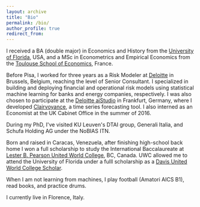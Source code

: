 ```yaml
---
layout: archive
title: "Bio"
permalink: /bio/
author_profile: true
redirect_from:
---
```


I received a BA (double major) in Economics and History from the [University of Florida](https://clas.ufl.edu/), USA, and a MSc in Econometrics and Empirical Economics from the [Toulouse School of Economics](https://www.tse-fr.eu/), France. 

Before Pisa, I worked for three years as a Risk Modeler at [Deloitte](https://www2.deloitte.com/be/en.html) in Brussels, Belgium, reaching the level of Senior Consultant. I specialized in building and deploying financial and operational risk models using statistical machine learning for banks and energy companies, respectively. I was also chosen to participate at the [Deloitte aiStudio](https://www2.deloitte.com/de/de/pages/risk/solutions/aistudio.html) in Frankfurt, Germany, where I developed [Clairvoyance](https://www2.deloitte.com/de/de/pages/risk/solutions/ai-based-forecasting-solution-clairvoyance.html), a time series forecasting tool. I also interned as an Economist at the UK Cabinet Office in the summer of 2016. 

During my PhD, I've visited KU Leuven's DTAI group, Generali Italia, and Schufa Holding AG under the NoBIAS ITN.

Born and raised in Caracas, Venezuela, after finishing high-school back home I won a full scholarship to study the International Baccalaureate at [Lester B. Pearson United World College](https://www.pearsoncollege.ca/), BC, Canada. UWC allowed me to attend the University of Florida under a fulll scholarship as a [Davis United World College Scholar](https://www.davisuwcscholars.org/).

When I am not learning from machines, I play football (Amatori AICS B1), read books, and practice drums. 

I currently live in Florence, Italy.
